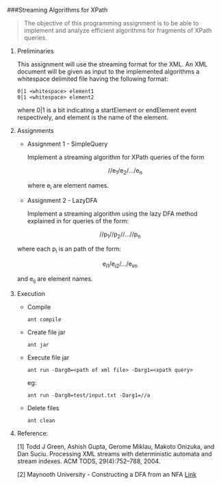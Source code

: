 ###Streaming Algorithms for XPath

> The objective of this programming assignment is to be able to implement and analyze efficient algorithms for fragments of XPath queries. 

1. Preliminaries	This assignment will use the streaming format for the XML. An XML document will be given as input to the implemented algorithms a whitespace delimited file having the following format:
	
	```
	0|1 <whitespace> element1  	0|1 <whitespace> element2
  	```
  	where 0|1 is a bit indicating a startElement or endElement event respectively, and element is the name of the element.2. Assignments	* Assignment 1 - SimpleQuery
	
		Implement a streaming algorithm for XPath queries of the form 
		<p align="center">//e<sub>1</sub>/e<sub>2</sub>/.../e<sub>n</sub></p>
		where e<sub>i</sub> are element names.
	
	* Assignment 2 - LazyDFA

		Implement a streaming algorithm using the lazy DFA method explained in 	for queries of the form: 
	<p align="center">//p<sub>1</sub>//p<sub>2</sub>//...//p<sub>n</sub></p>	where each p<sub>i</sub> is an path of the form:
	<p align="center">e<sub>i1</sub>/e<sub>i2</sub>/.../e<sub>im</sub></p>
	and e<sub>ij</sub> are element names.
	
3. Execution
	* Compile 
	
		`ant compile`
	
	* Create file jar

		`ant jar`
	
	* Execute file jar

		`ant run -Darg0=<path of xml file> -Darg1=<xpath query>`
	
		eg:
	
		`ant run -Darg0=test/input.txt -Darg1=//a`
	
	* Delete files
	
		`ant clean`
	
4. Reference:

	[1] Todd J Green, Ashish Gupta, Gerome Miklau, Makoto Onizuka, and Dan Suciu. 	Processing XML streams with deterministic automata and stream indexes. ACM 	TODS, 29(4):752–788, 2004.
	
	[2] Maynooth University - Constructing a DFA from an NFA [Link](http://www.cs.may.ie/staff/jpower/Courses/Previous/parsing/node9.html)